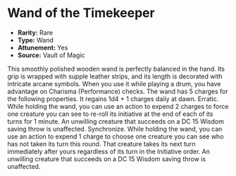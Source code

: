 # Wand of the Timekeeper

- **Rarity:** Rare
- **Type:** Wand
- **Attunement:** Yes
- **Source:** Vault of Magic

This smoothly polished wooden wand is perfectly balanced in the hand. Its grip is wrapped with supple leather strips, and its length is decorated with intricate arcane symbols. When you use it while playing a drum, you have advantage on Charisma (Performance) checks. The wand has 5 charges for the following properties. It regains 1d4 + 1 charges daily at dawn. Erratic. While holding the wand, you can use an action to expend 2 charges to force one creature you can see to re-roll its initiative at the end of each of its turns for 1 minute. An unwilling creature that succeeds on a DC 15 Wisdom saving throw is unaffected. Synchronize. While holding the wand, you can use an action to expend 1 charge to choose one creature you can see who has not taken its turn this round. That creature takes its next turn immediately after yours regardless of its turn in the Initiative order. An unwilling creature that succeeds on a DC 15 Wisdom saving throw is unaffected.
